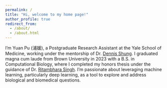 ```yaml
---
permalink: /
title: "Hi, welcome to my home page!"
author_profile: true
redirect_from: 
  - /about/
  - /about.html
---
```

 
I’m Yuan Pu (浦媛), a Postgraduate Research Assistant at the Yale School of Medicine, working under the mentorship of Dr. [Dennis Shung](https://medicine.yale.edu/profile/dennis-shung/). I graduated magna cum laude from Brown University in 2023 with a B.S. in Computational Biology, where I completed my honors thesis under the guidance of Dr. [Ritambhara Singh](https://ritambharasingh.com/). I’m passionate about leveraging machine learning, particularly deep learning, as a tool to explore and address biological and biomedical questions.
